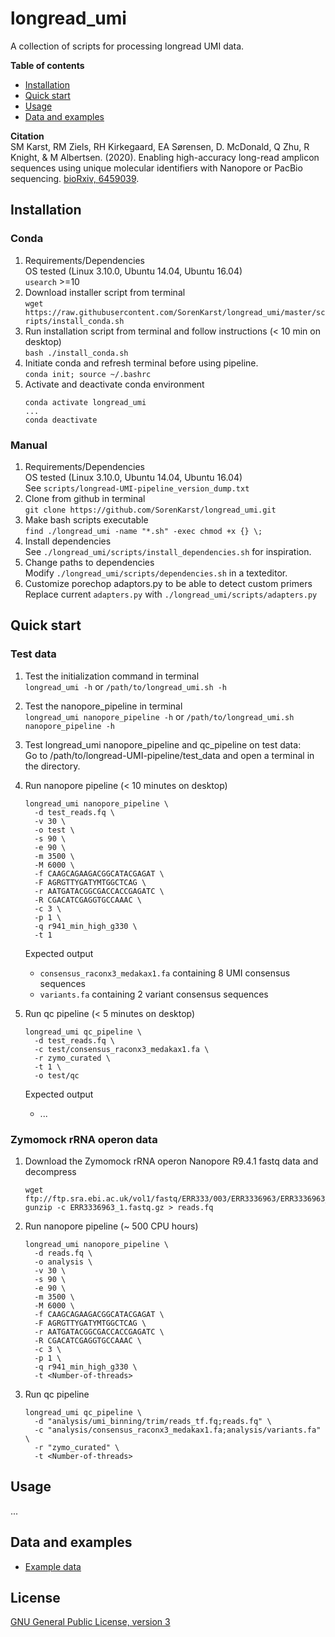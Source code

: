 # longread_umi 

A collection of scripts for processing longread UMI data.

**Table of contents**
- [Installation](#installation)
- [Quick start](#quick-start)
- [Usage](#usage)
- [Data and examples](#data-and-examples)

**Citation**  
SM Karst, RM Ziels, RH Kirkegaard, EA Sørensen, D. McDonald, Q Zhu, R Knight, & M Albertsen. (2020). Enabling high-accuracy long-read amplicon sequences using unique molecular identifiers with Nanopore or PacBio sequencing. [bioRxiv, 6459039](https://www.biorxiv.org/content/10.1101/645903v3).

## Installation

### Conda

1. Requirements/Dependencies  
   OS tested (Linux 3.10.0, Ubuntu 14.04, Ubuntu 16.04)  
    `usearch` >=10
2. Download installer script from terminal  
   `wget https://raw.githubusercontent.com/SorenKarst/longread_umi/master/scripts/install_conda.sh`
3. Run installation script from terminal and follow instructions (< 10 min on desktop)  
   `bash ./install_conda.sh` 
4. Initiate conda and refresh terminal before using pipeline.  
   `conda init; source ~/.bashrc`  
5. Activate and deactivate conda environment
   ```
   conda activate longread_umi
   ...
   conda deactivate
   ```

### Manual

1. Requirements/Dependencies  
   OS tested (Linux 3.10.0, Ubuntu 14.04, Ubuntu 16.04)  
   See `scripts/longread-UMI-pipeline_version_dump.txt`
2. Clone from github in terminal  
   `git clone https://github.com/SorenKarst/longread_umi.git`
3. Make bash scripts executable  
   `find ./longread_umi -name "*.sh" -exec chmod +x {} \;`
4. Install dependencies  
   See `./longread_umi/scripts/install_dependencies.sh` for inspiration.
5. Change paths to dependencies  
   Modify `./longread_umi/scripts/dependencies.sh` in a texteditor.
6. Customize porechop adaptors.py to be able to detect custom primers  
   Replace current `adapters.py` with `./longread_umi/scripts/adapters.py`

## Quick start

### Test data
1. Test the initialization command in terminal  
    `longread_umi -h` or `/path/to/longread_umi.sh -h`
2. Test the nanopore_pipeline in terminal  
    `longread_umi nanopore_pipeline -h` or `/path/to/longread_umi.sh nanopore_pipeline -h`
3. Test longread_umi nanopore_pipeline and qc_pipeline on test data:  
   Go to /path/to/longread-UMI-pipeline/test_data and open a terminal in the directory.
4. Run nanopore pipeline (< 10 minutes on desktop)
   ```
   longread_umi nanopore_pipeline \
     -d test_reads.fq \
     -v 30 \
     -o test \
     -s 90 \
     -e 90 \
     -m 3500 \
     -M 6000 \
     -f CAAGCAGAAGACGGCATACGAGAT \
     -F AGRGTTYGATYMTGGCTCAG \
     -r AATGATACGGCGACCACCGAGATC \
     -R CGACATCGAGGTGCCAAAC \
     -c 3 \
     -p 1 \
     -q r941_min_high_g330 \
     -t 1
   ```
   
   Expected output
   - `consensus_raconx3_medakax1.fa` containing 8 UMI consensus sequences
   - `variants.fa` containing 2 variant consensus sequences

7. Run qc pipeline (< 5 minutes on desktop)
   ```
   longread_umi qc_pipeline \
     -d test_reads.fq \
     -c test/consensus_raconx3_medakax1.fa \
     -r zymo_curated \
     -t 1 \
     -o test/qc
   ```
   Expected output
   
   - ...


### Zymomock rRNA operon data
1. Download the Zymomock rRNA operon Nanopore R9.4.1 fastq data and decompress
   ```
   wget ftp://ftp.sra.ebi.ac.uk/vol1/fastq/ERR333/003/ERR3336963/ERR3336963_1.fastq.gz 
   gunzip -c ERR3336963_1.fastq.gz > reads.fq
   ```
2. Run nanopore pipeline (~ 500 CPU hours)
   ```
   longread_umi nanopore_pipeline \
     -d reads.fq \
     -o analysis \
     -v 30 \
     -s 90 \
     -e 90 \
     -m 3500 \
     -M 6000 \
     -f CAAGCAGAAGACGGCATACGAGAT \
     -F AGRGTTYGATYMTGGCTCAG \
     -r AATGATACGGCGACCACCGAGATC \
     -R CGACATCGAGGTGCCAAAC \
     -c 3 \
     -p 1 \
     -q r941_min_high_g330 \
     -t <Number-of-threads>
   ```
5. Run qc pipeline
   ```
   longread_umi qc_pipeline \
     -d "analysis/umi_binning/trim/reads_tf.fq;reads.fq" \
     -c "analysis/consensus_raconx3_medakax1.fa;analysis/variants.fa" \
     -r "zymo_curated" \
     -t <Number-of-threads> 
   ```

## Usage

...

## Data and examples

- [Example data](docs/DATA.md)

## License
[GNU General Public License, version 3](LICENSE)
